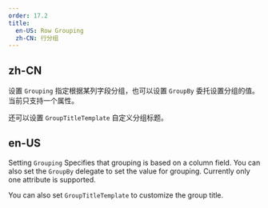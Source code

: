 ```yaml
---
order: 17.2
title:
  en-US: Row Grouping
  zh-CN: 行分组
---
```


## zh-CN

设置 `Grouping` 指定根据某列字段分组，也可以设置 `GroupBy` 委托设置分组的值。当前只支持一个属性。

还可以设置 `GroupTitleTemplate` 自定义分组标题。

## en-US

Setting `Grouping` Specifies that grouping is based on a column field.
You can also set the `GroupBy` delegate to set the value for grouping.
Currently only one attribute is supported. 

You can also set `GroupTitleTemplate` to customize the group title.